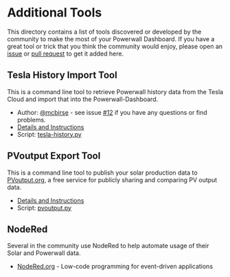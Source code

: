 # Additional Tools

This directory contains a list of tools discovered or developed by the community to make the most of your Powerwall Dashboard. If you have a great tool or trick that you think the community would enjoy, please open an [issue](https://github.com/jasonacox/Powerwall-Dashboard/issues) or [pull request](https://github.com/jasonacox/Powerwall-Dashboard/pulls) to get it added here.

## Tesla History Import Tool

This is a command line tool to retrieve Powerwall history data from the Tesla Cloud and import that into the Powerwall-Dashboard.

* Author: [@mcbirse](https://github.com/mcbirse) - see issue [#12](https://github.com/jasonacox/Powerwall-Dashboard/issues/12) if you have any questions or find problems.
* [Details and Instructions](https://github.com/jasonacox/Powerwall-Dashboard/blob/main/tools/tesla-history/)
* Script: [tesla-history.py](https://github.com/jasonacox/Powerwall-Dashboard/blob/main/tools/tesla-history/tesla-history.py)

## PVoutput Export Tool

This is a command line tool to publish your solar production data to [PVoutput.org](https://pvoutput.org/), a free service for publicly sharing and comparing PV output data.

* [Details and Instructions](https://github.com/jasonacox/Powerwall-Dashboard/blob/main/tools/pvoutput/)
* Script: [pvoutput.py](https://github.com/jasonacox/Powerwall-Dashboard/blob/main/tools/pvoutput/pvoutput.py)

## NodeRed

Several in the community use NodeRed to help automate usage of their Solar and Powerwall data.

* [NodeRed.org](https://nodered.org/) - Low-code programming for event-driven applications
